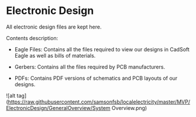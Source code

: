 # Electronic Design
All electronic design files are kept here.

Contents description:

- Eagle Files: Contains all the files required to view our designs in CadSoft Eagle as well as bills of materials.

- Gerbers: Contains all the files required by PCB manufacturers.

- PDFs: Contains PDF versions of schematics and PCB layouts of our designs.

![alt tag](https://raw.githubusercontent.com/samsonfsb/localelectricity/master/MVP/ElectronicDesign/GeneralOverview/System Overview.png)
